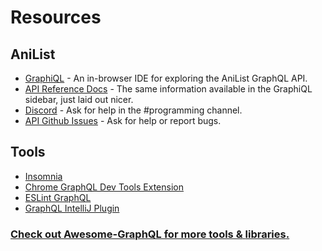 # Resources

## AniList

* [GraphiQL](https://anilist.co/graphiql) - An in-browser IDE for exploring the AniList GraphQL API.
* [API Reference Docs](https://anilist.github.io/ApiV2-GraphQL-Docs/) - The same information available in the GraphiQL sidebar, just laid out nicer.
* [Discord](https://discord.me/anilist) - Ask for help in the \#programming channel.
* [API Github Issues](https://github.com/AniList/ApiV2-GraphQL-Docs/issues) - Ask for help or report bugs.

## Tools

* [Insomnia](https://insomnia.rest/)
* [Chrome GraphQL Dev Tools Extension](https://chrome.google.com/webstore/detail/graphql-network/igbmhmnkobkjalekgiehijefpkdemocm)
* [ESLint GraphQL](https://github.com/apollographql/eslint-plugin-graphql)
* [GraphQL IntelliJ Plugin](https://github.com/jimkyndemeyer/js-graphql-intellij-plugin/)

### [**Check out Awesome-GraphQL for more tools &** ](https://github.com/chentsulin/awesome-graphql)[**libraries**](https://github.com/chentsulin/awesome-graphql)[**.**](https://github.com/chentsulin/awesome-graphql)

